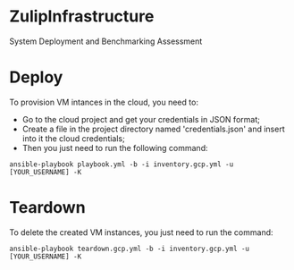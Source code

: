 # ZulipInfrastructure
System Deployment and Benchmarking Assessment

# Deploy
To provision VM intances in the cloud, you need to:
  * Go to the cloud project and get your credentials in JSON format;
  * Create a file in the project directory named 'credentials.json' and insert into it the cloud credentials;
  * Then you just need to run the following command:

`ansible-playbook playbook.yml -b -i inventory.gcp.yml -u [YOUR_USERNAME] -K`

# Teardown
To delete the created VM instances, you just need to run the command:

`ansible-playbook teardown.gcp.yml -b -i inventory.gcp.yml -u [YOUR_USERNAME] -K`
